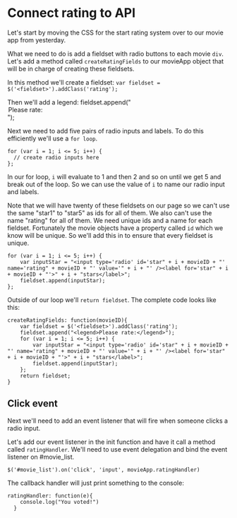 # Connect rating to API

Let's start by moving the CSS for the start rating system over to our movie app from yesterday.

What we need to do is add a fieldset with radio buttons to each movie `div`. Let's add a method called `createRatingFields` to our movieApp object that will be in charge of creating these fieldsets. 

In this method we'll create a fieldset:
`var fieldset = $('<fieldset>').addClass('rating');`

Then we'll add a legend:
fieldset.append("<legend>Please rate:</legend>");

Next we need to add five pairs of radio inputs and labels. To do this efficiently we'll use a `for loop`.

```
for (var i = 1; i <= 5; i++) {
  // create radio inputs here
};
```

In our for loop, `i` will evaluate to 1 and then 2 and so on until we get 5 and break out of the loop. So we can use the value of `i` to name our radio input and labels.

Note that we will have twenty of these fieldsets on our page so we can't use the same "star1" to "star5" as ids for all of them. We also can't use the name "rating" for all of them. We need unique ids and a name for each fieldset. Fortunately the movie objects have a property called `id` which we know will be unique. So we'll add this in to ensure that every fieldset is unique.

```
for (var i = 1; i <= 5; i++) {
	var inputStar = "<input type='radio' id='star" + i + movieID + "' name='rating" + movieID + "' value='" + i + "' /><label for='star" + i + movieID + "'>" + i + "stars</label>";
	fieldset.append(inputStar);
};
```

Outside of our loop we'll `return fieldset`. The complete code looks like this:

```
createRatingFields: function(movieID){
	var fieldset = $('<fieldset>').addClass('rating');
	fieldset.append("<legend>Please rate:</legend>");
	for (var i = 1; i <= 5; i++) {
		var inputStar = "<input type='radio' id='star" + i + movieID + "' name='rating" + movieID + "' value='" + i + "' /><label for='star" + i + movieID + "'>" + i + "stars</label>";
		fieldset.append(inputStar);
	};
	return fieldset;
}
```

## Click event

Next we'll need to add an event listener that will fire when someone clicks a radio input.

Let's add our event listener in the init function and have it call a method called `ratingHandler`. We'll need to use event delegation and bind the event listener on #movie_list.

```
$('#movie_list').on('click', 'input', movieApp.ratingHandler)
```

The callback handler will just print something to the console:

```
ratingHandler: function(e){
    console.log("You voted!")
  }
```